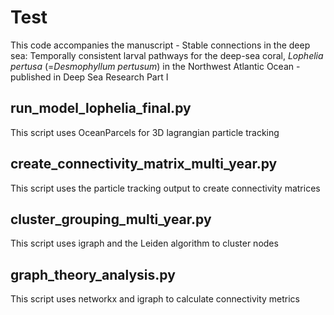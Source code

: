 # Test
This code accompanies the manuscript - Stable connections in the deep sea: Temporally consistent larval pathways for the deep-sea coral, *Lophelia pertusa* (=*Desmophyllum pertusum*) in the Northwest Atlantic Ocean - published in Deep Sea Research Part I 

## run_model_lophelia_final.py
This script uses OceanParcels for 3D lagrangian particle tracking

## create_connectivity_matrix_multi_year.py
This script uses the particle tracking output to create connectivity matrices

## cluster_grouping_multi_year.py
This script uses igraph and the Leiden algorithm to cluster nodes

## graph_theory_analysis.py
This script uses networkx and igraph to calculate connectivity metrics

